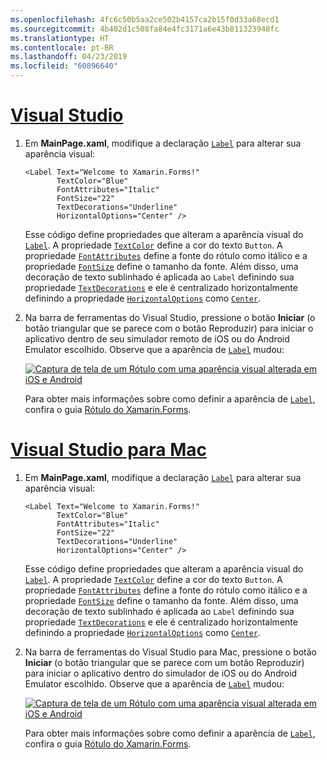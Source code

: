 ```yaml
---
ms.openlocfilehash: 4fc6c50b5aa2ce502b4157ca2b15f0d33a68ecd1
ms.sourcegitcommit: 4b402d1c508fa84e4fc3171a6e43b811323948fc
ms.translationtype: HT
ms.contentlocale: pt-BR
ms.lasthandoff: 04/23/2019
ms.locfileid: "60896640"
---
```

# <a name="visual-studiotabvswin"></a>[Visual Studio](#tab/vswin)

1. Em **MainPage.xaml**, modifique a declaração [`Label`](xref:Xamarin.Forms.Label) para alterar sua aparência visual:

    ```xaml
    <Label Text="Welcome to Xamarin.Forms!"
           TextColor="Blue"
           FontAttributes="Italic"
           FontSize="22"
           TextDecorations="Underline"
           HorizontalOptions="Center" />
    ```

    Esse código define propriedades que alteram a aparência visual do [`Label`](xref:Xamarin.Forms.Label). A propriedade [`TextColor`](xref:Xamarin.Forms.Label.TextColor) define a cor do texto `Button`. A propriedade [`FontAttributes`](xref:Xamarin.Forms.Label.FontAttributes) define a fonte do rótulo como itálico e a propriedade [`FontSize`](xref:Xamarin.Forms.Label.FontSize) define o tamanho da fonte. Além disso, uma decoração de texto sublinhado é aplicada ao `Label` definindo sua propriedade [`TextDecorations`](xref:Xamarin.Forms.Label.TextDecorations) e ele é centralizado horizontalmente definindo a propriedade [`HorizontalOptions`](xref:Xamarin.Forms.View.HorizontalOptions) como [`Center`](xref:Xamarin.Forms.LayoutOptions.Center).

1. Na barra de ferramentas do Visual Studio, pressione o botão **Iniciar** (o botão triangular que se parece com o botão Reproduzir) para iniciar o aplicativo dentro de seu simulador remoto de iOS ou do Android Emulator escolhido. Observe que a aparência de [`Label`](xref:Xamarin.Forms.Label) mudou:

    [![Captura de tela de um Rótulo com uma aparência visual alterada em iOS e Android](../images/change-label-appearance.png "Rótulo com aparência alterada")](../images/change-label-appearance-large.png#lightbox "Rótulo com aparência alterada")

    Para obter mais informações sobre como definir a aparência de [`Label`](xref:Xamarin.Forms.Label), confira o guia [Rótulo do Xamarin.Forms](~/xamarin-forms/user-interface/text/label.md).

# <a name="visual-studio-for-mactabvsmac"></a>[Visual Studio para Mac](#tab/vsmac)

1. Em **MainPage.xaml**, modifique a declaração [`Label`](xref:Xamarin.Forms.Label) para alterar sua aparência visual:

    ```xaml
    <Label Text="Welcome to Xamarin.Forms!"
           TextColor="Blue"
           FontAttributes="Italic"
           FontSize="22"
           TextDecorations="Underline"
           HorizontalOptions="Center" />
    ```

    Esse código define propriedades que alteram a aparência visual do [`Label`](xref:Xamarin.Forms.Label). A propriedade [`TextColor`](xref:Xamarin.Forms.Label.TextColor) define a cor do texto `Button`. A propriedade [`FontAttributes`](xref:Xamarin.Forms.Label.FontAttributes) define a fonte do rótulo como itálico e a propriedade [`FontSize`](xref:Xamarin.Forms.Label.FontSize) define o tamanho da fonte. Além disso, uma decoração de texto sublinhado é aplicada ao `Label` definindo sua propriedade [`TextDecorations`](xref:Xamarin.Forms.Label.TextDecorations) e ele é centralizado horizontalmente definindo a propriedade [`HorizontalOptions`](xref:Xamarin.Forms.View.HorizontalOptions) como [`Center`](xref:Xamarin.Forms.LayoutOptions.Center).

1. Na barra de ferramentas do Visual Studio para Mac, pressione o botão **Iniciar** (o botão triangular que se parece com um botão Reproduzir) para iniciar o aplicativo dentro do simulador de iOS ou do Android Emulator escolhido. Observe que a aparência de [`Label`](xref:Xamarin.Forms.Label) mudou:

    [![Captura de tela de um Rótulo com uma aparência visual alterada em iOS e Android](../images/change-label-appearance.png "Rótulo com aparência alterada")](../images/change-label-appearance-large.png#lightbox "Rótulo com aparência alterada")

    Para obter mais informações sobre como definir a aparência de [`Label`](xref:Xamarin.Forms.Label), confira o guia [Rótulo do Xamarin.Forms](~/xamarin-forms/user-interface/text/label.md).
